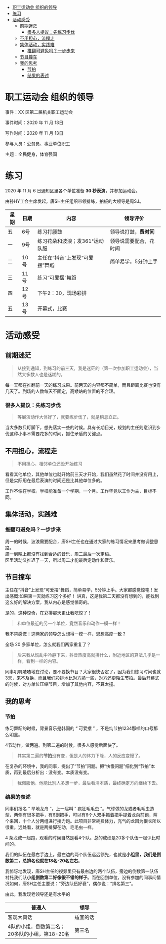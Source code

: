 <!-- TOC -->

- [职工运动会 组织的领导](#职工运动会-组织的领导)
- [练习](#练习)
- [活动感受](#活动感受)
  - [前期迷茫](#前期迷茫)
    - [很多人提议：先练习步伐](#很多人提议先练习步伐)
  - [不用担心，流程走](#不用担心流程走)
  - [集体活动，实践难](#集体活动实践难)
    - [推翻可避免吗？一步步来](#推翻可避免吗一步步来)
  - [节目撞车](#节目撞车)
  - [我的思考](#我的思考)
    - [节拍](#节拍)
    - [结果的表述](#结果的表述)

<!-- /TOC -->



# 职工运动会 组织的领导

事件：XX 区第二届机关职工运动会

事件时间：2020 年 11 月 13日

写作时间：2020 年 11 月 13日

参与人员：公务员、事业单位职工

主题：全民健身，体育强国


# 练习

2020 年 11 月 6 日通知区里各个单位准备 **30 秒表演**，并参加运动会。

由孙HY工会主席发起，唐SH主任组织带领排练，拍板的大领导是周SJ。

星期|日期|内容|领导评价
---|---|---|---
五|6号|练习打腰鼓|领导说打鼓，**费时间**
一|9号|练习花朵和波浪；发361°运动队服|领导说需要配合，花时间
二|10号|主任在“抖音”上发现“可爱摆”舞蹈|简单易学，5分钟上手
三|11号|练习“可爱摆”舞蹈|
四|12号|下午2：30，现场彩排|
五|13号|开幕式，比赛|


# 活动感受

## 前期迷茫


>从接到通知，到练习的前三天，我是迷茫的（第一次参加职工运动会），当然大多数人也是迷糊的。

每一天都在推翻前一天的练习成果。前两天的内容都不简单，而且距离比赛也没有几天了。到场的人数每天不固定，高矮站的位置的不合理。

### 很多人提议：先练习步伐

>等展演动作大体好了，就要练步伐了，就是稍息立正。

当大多数只盯脚下，想先落实一些的时候。具有长期目光，规划的主任则意识到步伐这种小事不需要花多的时间，抓住矛盾的关键点。



## 不用担心，流程走

>不用担心，相邻单位还没开始练习

看看其他单位，其他单位也就开始前三天才开始，我们虽然花了时间并没有用上，但是实际用在最后表演的时间还是比其他单位多的。

工作不像在学校。学校能准备一个学期，一个月。工作毕竟以工作为主，目标不同。


## 集体活动，实践难

### 推翻可避免吗？一步步来

周一的时候，波浪需要配合，唐SH主任也在通过大家的练习情况来思考做调整思路。  
周一到晚上都没有找到合适的音乐，周二最后一次定稿。    
区里活动又推迟了一天，所以周二才能最后定动作和音乐。  

## 节目撞车

主任在“抖音”上发现“可爱摆”舞蹈，简单易学，5分钟上手。大家都感觉惊艳！发出感慨:如果第一天就练习这个多好！ 讲真，这是我第二天都没有想到的，能找到这么好的解决方案，我从内心是感觉惊奇的。

是的，这种惊奇，在彩排那天更让我吃惊了！

>和单位最近的另一个单位，竟然音乐和动作一模一样！

我不禁感慨！这两家的领导怎么想得一模一样，思想高度一致？

全场 20 多家单位，怎么就我们两家重复了？

>后来我从慌乱中冷静下来，抖音热度高就排什么，附近地区的算法几乎是一样，看到一样的内容。

同事叽叽喳喳地在讨论，要不要换节目？大家很快否定了，因为我们练习时间也就3天，来不及换，而且我们彩排地比对方熟一些，对方还更陌生节拍。最后开幕式的时候，对方单位压缩节目，增加了其他内容，不算太撞。


## 我的思考


### 节拍

练习舞蹈的时候，背景音乐是韩国的 “ 可爱摆 ” ，不是纯节拍1234那样的口号那么明显。

4节动作，做两遍。到第二遍的时候，很多人感觉后面快了。

>其实第二遍的**节拍**没有变，但是人的体力下降，人的反应变慢了。

在复杂的环境中，我的同事，提出了“节拍”问题。把“快慢问题”细化到“节拍”本质，再到最后分析出：没有变。本质没有变。

>我佩服他，他能比别人多想一步，最后看清本质，最终确定方向继续下去。

### 结果的表述

同事们报名 “ 旱地龙舟 ”，上一届叫 “ 疯狂毛毛虫 ”。气球做的龙或者毛毛虫造型，两侧有很多把手，有6副把手，可以有6个人双手抓着把手提着龙向前跑，两个来回，十个人分两组进行接力跑。此项目非常耗费体力，充气的龙因为很长所以很重。远处看，就是两排脚在动，毛毛虫一样。

4 条龙成一起跑，观看的时候自然是看4个队。总的成绩是20多个队伍一起评比时间的。

我们的队伍在最右手边上，最左边的两个队伍远远领先，也就是**小组里，我们是倒数第二，总排名也就在18名-20名左右**。

我惊讶地发现，唐SH主任的视频里只有最右边的两个队伍，旁边的倒数第一队伍衬托我们队**小组倒数第二好像很不错的样子**。而在回到单位，没有参加的同事问情况如何，唐SH主任主要说：“旁边队伍好衰”，偶尔说：“排名第三”。

由此，我发现老领导还是有水平的


普通人|领导
---|---
客观大真话|适宜的话
4队的小组，倒数第二名；<br>20多队的小组，第18-20名|第三名
